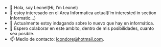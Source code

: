- 👋 Hola, soy Leonel(Hi, I’m Leonel)
- 👀 estoy interesado en el Area Informatica actual(I’m interested in section Informatic...)
- 🌱 Actualmente estoy indagando sobre lo nuevo que hay en informática.
- 💞️ Espero colaborar en este ambito, dentro de mis posibilidades, cuanto sea posible.
- 📫 Medio de contacto: lcondore@hotmail.com.

<!---
lcondorec/lcondorec is a ✨ special ✨ repository because its `README.md` (this file) appears on your GitHub profile.
You can click the Preview link to take a look at your changes.
--->
